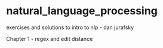 # natural_language_processing
exercises and solutions to intro to nlp - dan jurafsky

Chapter 1 - regex and edit distance
